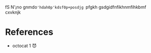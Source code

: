 
 fS N'¡no gnmdo`'hdah0p'kdsf0p+posdjg `pfgkh gsdgidfnfikhnmfihkbmf cxvknjk

# References

* octocat 1 😈

